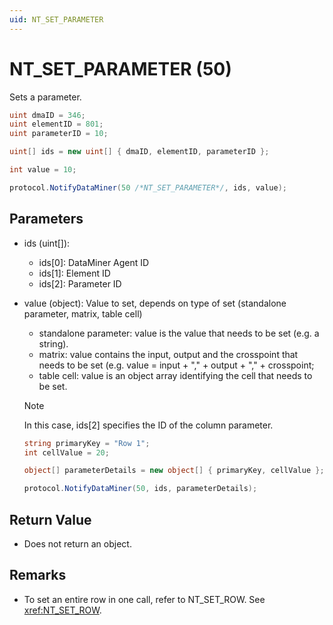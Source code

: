 ```yaml
---
uid: NT_SET_PARAMETER
---
```


# NT_SET_PARAMETER (50)

Sets a parameter.

```csharp
uint dmaID = 346;
uint elementID = 801;
uint parameterID = 10;

uint[] ids = new uint[] { dmaID, elementID, parameterID };

int value = 10;

protocol.NotifyDataMiner(50 /*NT_SET_PARAMETER*/, ids, value);
```

## Parameters

- ids (uint[]):
  - ids[0]: DataMiner Agent ID
  - ids[1]: Element ID
  - ids[2]: Parameter ID
- value (object): Value to set, depends on type of set (standalone parameter, matrix, table cell)
  - standalone parameter: value is the value that needs to be set (e.g. a string).
  - matrix: value contains the input, output and the crosspoint that needs to be set (e.g. value = input + "," + output + "," + crosspoint;
  - table cell: value is an object array identifying the cell that needs to be set.

  > [!NOTE]
  > In this case, ids[2] specifies the ID of the column parameter.


  ```csharp
  string primaryKey = "Row 1";
  int cellValue = 20;

  object[] parameterDetails = new object[] { primaryKey, cellValue };

  protocol.NotifyDataMiner(50, ids, parameterDetails);
  ```

## Return Value

- Does not return an object.

## Remarks

- To set an entire row in one call, refer to NT_SET_ROW. See <xref:NT_SET_ROW>.
